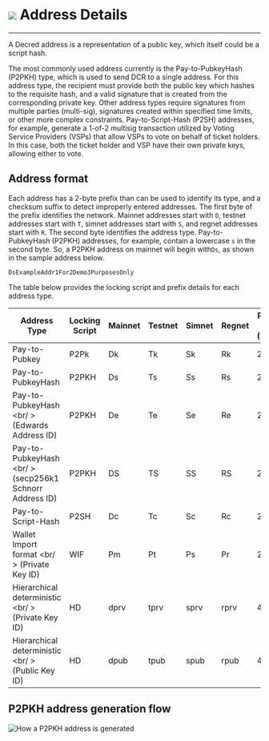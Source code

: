 # <img class="dcr-icon" src="/img/dcr-icons/Transactions.svg" /> Address Details

---

A Decred address is a representation of a public key, which itself could be a script hash.

The most commonly used address currently is the Pay-to-PubkeyHash (P2PKH) type, which is used to send DCR to a single address. For this address type, the recipient must provide both the public key which hashes to the requisite hash, and a valid signature that is created from the corresponding private key. Other address types require signatures from multiple parties (multi-sig), signatures created within specified time limits, or other more complex constraints. Pay-to-Script-Hash (P2SH) addresses, for example, generate a 1-of-2 multisig transaction utilized by Voting Service Providers (VSPs) that allow VSPs to vote on behalf of ticket holders. In this case, both the ticket holder and VSP have their own private keys, allowing either to vote.

## Address format

Each address has a 2-byte prefix than can be used to identify its type, and a checksum suffix to detect improperly entered addresses. The first byte of the prefix identifies the network. Mainnet addresses start with `D`, testnet addresses start with `T`, simnet addresses start with `S`, and regnet addresses start with `R`. The second byte identifies the address type. Pay-to-PubkeyHash (P2PKH) addresses, for example, contain a lowercase `s` in the second byte. So, a P2PKH address on mainnet will begin with`Ds`, as shown in the sample address below.  

```DsExampleAddr1For2Demo3PurposesOnly```

The table below provides the locking script and prefix details for each address type.

| Address Type                                            | Locking Script | Mainnet | Testnet | Simnet | Regnet | Prefix Size (byte)
| ---                                                     | ---            | ---     | ---     | ---    | ---    | ---
| Pay-to-Pubkey                                           | P2Pk           | Dk      | Tk      | Sk     | Rk     | 2
| Pay-to-PubkeyHash                                       | P2PKH          | Ds      | Ts      | Ss     | Rs     | 2
| Pay-to-PubkeyHash <br/ > (Edwards Address ID)           | P2PKH          | De      | Te      | Se     | Re     | 2
| Pay-to-PubkeyHash <br/ > (secp256k1 Schnorr Address ID) | P2PKH          | DS      | TS      | SS     | RS     | 2
| Pay-to-Script-Hash                                      | P2SH           | Dc      | Tc      | Sc     | Rc     | 2
| Wallet Import format <br/ > (Private Key ID)            | WIF            | Pm      | Pt      | Ps     | Pr     | 2
| Hierarchical deterministic <br/ >(Private Key ID)       | HD             | dprv    | tprv    | sprv   | rprv   | 4
| Hierarchical deterministic <br/ > (Public Key ID)       | HD             | dpub    | tpub    | spub   | rpub   | 4

## P2PKH address generation flow

![How a P2PKH address is generated](/img/p2pkh_address_gen.png)
